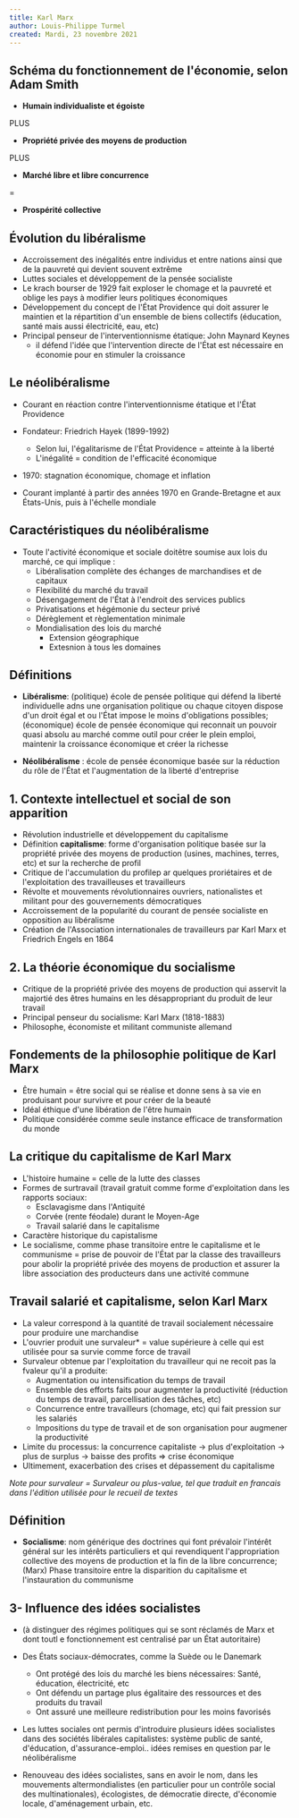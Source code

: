 ```yaml
---
title: Karl Marx
author: Louis-Philippe Turmel
created: Mardi, 23 novembre 2021
---
```


## Schéma du fonctionnement de l'économie, selon Adam Smith

-   **Humain individualiste et égoiste**

PLUS

-   **Propriété privée des moyens de production**

PLUS

-   **Marché libre et libre concurrence**

=

-   **Prospérité collective**

## Évolution du libéralisme

-   Accroissement des inégalités entre individus et entre nations ainsi que de la pauvreté qui devient souvent extrême
-   Luttes sociales et développement de la pensée socialiste
-   Le krach bourser de 1929 fait exploser le chomage et la pauvreté et oblige les pays à modifier leurs politiques économiques
-   Développement du concept de l'État Providence qui doit assurer le maintien et la répartition d'un ensemble de biens collectifs (éducation, santé mais aussi électricité, eau, etc)
-   Principal penseur de l'interventionnisme étatique: John Maynard Keynes
    -   il défend l'idée que l'intervention directe de l'État est nécessaire en économie pour en stimuler la croissance

## Le néolibéralisme

-   Courant en réaction contre l'interventionnisme étatique et l'État Providence
-   Fondateur: Friedrich Hayek (1899-1992)

    -   Selon lui, l'égalitarisme de l'État Providence = atteinte à la liberté
    -   L'inégalité = condition de l'efficacité économique

-   1970: stagnation économique, chomage et inflation
-   Courant implanté à partir des années 1970 en Grande-Bretagne et aux États-Unis, puis à l'échelle mondiale

## Caractéristiques du néolibéralisme

-   Toute l'activité économique et sociale doitêtre soumise aux lois du marché, ce qui implique :
    -   Libéralisation complète des échanges de marchandises et de capitaux
    -   Flexibilité du marché du travail
    -   Désengagement de l'État à l'endroit des services publics
    -   Privatisations et hégémonie du secteur privé
    -   Dérèglement et règlementation minimale
    -   Mondialisation des lois du marché
        -   Extension géographique
        -   Extesnion à tous les domaines

## Définitions

-   **Libéralisme**: (politique) école de pensée politique qui défend la liberté individuelle adns une organisation politique ou chaque citoyen dispose d'un droit égal et ou l'État impose le moins d'obligations possibles; (économique) école de pensée économique qui reconnait un pouvoir quasi absolu au marché comme outil pour créer le plein emploi, maintenir la croissance économique et créer la richesse

-   **Néolibéralisme** : école de pensée économique basée sur la réduction du rôle de l'État et l'augmentation de la liberté d'entreprise

## 1. Contexte intellectuel et social de son apparition

-   Révolution industrielle et développement du capitalisme
-   Définition **capitalisme**: forme d'organisation politique basée sur la propriété privée des moyens de production (usines, machines, terres, etc) et sur la recherche de profil
-   Critique de l'accumulation du profilep ar quelques proriétaires et de l'exploitation des travailleuses et travailleurs
-   Révolte et mouvements révolutionnaires ouvriers, nationalistes et militant pour des gouvernements démocratiques
-   Accroissement de la popularité du courant de pensée socialiste en opposition au libéralisme
-   Création de l'Association internationales de travailleurs par Karl Marx et Friedrich Engels en 1864

## 2. La théorie économique du socialisme

-   Critique de la propriété privée des moyens de production qui asservit la majortié des êtres humains en les désappropriant du produit de leur travail
-   Principal penseur du socialisme: Karl Marx (1818-1883)
-   Philosophe, économiste et militant communiste allemand

## Fondements de la philosophie politique de Karl Marx

-   Être humain = être social qui se réalise et donne sens à sa vie en produisant pour survivre et pour créer de la beauté
-   Idéal éthique d'une libération de l'être humain
-   Politique considérée comme seule instance efficace de transformation du monde

## La critique du capitalisme de Karl Marx

-   L'histoire humaine = celle de la lutte des classes
-   Formes de surtravail (travail gratuit comme forme d'exploitation dans les rapports sociaux:
    -   Esclavagisme dans l'Antiquité
    -   Corvée (rente féodale) durant le Moyen-Age
    -   Travail salarié dans le capitalisme
-   Caractère historique du capistalisme
-   Le socialisme, comme phase transitoire entre le capitalisme et le communisme = prise de pouvoir de l'État par la classe des travailleurs pour abolir la propriété privée des moyens de production et assurer la libre association des producteurs dans une activité commune

## Travail salarié et capitalisme, selon Karl Marx

-   La valeur correspond à la quantité de travail socialement nécessaire pour produire une marchandise
-   L'ouvrier produit une survaleur\* = value supérieure à celle qui est utilisée pour sa survie comme force de travail
-   Survaleur obtenue par l'exploitation du travailleur qui ne recoit pas la fvaleur qu'il a produite:
    -   Augmentation ou intensification du temps de travail
    -   Ensemble des efforts faits pour augmenter la productivité (réduction du temps de travail, parcellisation des tâches, etc)
    -   Concurrence entre travailleurs (chomage, etc) qui fait pression sur les salariés
    -   Impositions du type de travail et de son organisation pour augmener la productivité
-   Limite du processus: la concurrence capitaliste -> plus d'exploitation -> plus de surplus -> baisse des profits => crise économique
-   Ultimement, exacerbation des crises et dépassement du capitalisme

_Note pour survaleur = Survaleur ou plus-value, tel que traduit en francais dans l'édition utilisée pour le recueil de textes_

## Définition

-   **Socialisme**: nom générique des doctrines qui font prévaloir l'intérêt général sur les intérêts particuliers et qui revendiquent l'appropriation collective des moyens de production et la fin de la libre concurrence; (Marx) Phase transitoire entre la disparition du capitalisme et l'instauration du communisme

## 3- Influence des idées socialistes

-   (à distinguer des régimes politiques qui se sont réclamés de Marx et dont toutl e fonctionnement est centralisé par un État autoritaire)

-   Des États sociaux-démocrates, comme la Suède ou le Danemark
    -   Ont protégé des lois du marché les biens nécessaires: Santé, éducation, électricité, etc
    -   Ont défendu un partage plus égalitaire des ressources et des produits du travail
    -   Ont assuré une meilleure redistribution pour les moins favorisés
-   Les luttes sociales ont permis d'introduire plusieurs idées socialistes dans des sociétés libérales capitalistes: système public de santé, d'éducation, d'assurance-emploi.. idées remises en question par le néolibéralisme
-   Renouveau des idées socialistes, sans en avoir le nom, dans les mouvements altermondialistes (en particulier pour un contrôle social des multinationales), écologistes, de démocratie directe, d'économie locale, d'aménagement urbain, etc.
